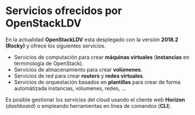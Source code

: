 # Servicios ofrecidos por OpenStackLDV

En la actualidad **OpenStackLDV** esta desplegado con la versión **2018.2 (Rocky)** y ofrece los siguientes servicios.

- Servicios de computación para crear **máquinas virtuales** (**instancias** en terminología de OpenStack).
- Servicios de almacenamiento para crear **volúmenes**.
- Servicios de red para crear **routers** y **redes virtuales**.
- Servicios de orquestación basados en **plantillas** para crear de forma automátizada instancias, vólumenes, redes, ...

Es posible gestionar los servicios del cloud usando el cliente web **Horizon** (*dashboard*) o empleando herramientas en línea de comandos (**CLI**).
